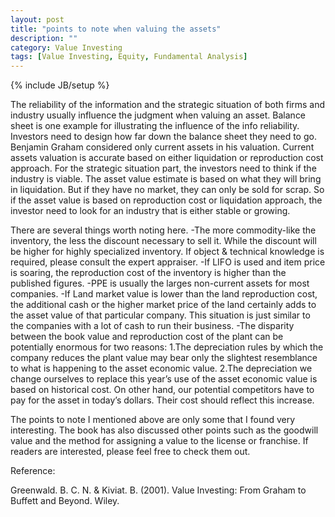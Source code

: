 ```yaml
---
layout: post
title: "points to note when valuing the assets"
description: ""
category: Value Investing
tags: [Value Investing, Equity, Fundamental Analysis]
---
```

{% include JB/setup %}

The reliability of the information and the strategic situation of both firms and industry usually influence the judgment when valuing an asset. Balance sheet is one example for illustrating the influence of the info reliability. Investors need to design how far down the balance sheet they need to go. Benjamin Graham considered only current assets in his valuation. Current assets valuation is accurate based on either liquidation or reproduction cost approach. For the strategic situation part, the investors need to think if the industry is viable. The asset value estimate is based on what they will bring in liquidation. But if they have no market, they can only be sold for scrap. So if the asset value is based on reproduction cost or liquidation approach, the investor need to look for an industry that is either stable or growing. 

There are several things worth noting here.
-The more commodity-like the inventory, the less the discount necessary to sell it. While the discount will be higher for highly specialized inventory. If object & technical knowledge is required, please consult the expert appraiser.
-If LIFO is used and item price is soaring, the reproduction cost of the inventory is higher than the published figures.
-PPE is usually the larges non-current assets for most companies.
-If Land market value is lower than the land reproduction cost, the additional cash or the higher market price of the land certainly adds to the asset value of that particular company. This situation is just similar to the companies with a lot of cash to run their business.
-The disparity between the book value and reproduction cost of the plant can be potentially enormous for two reasons:
  1.The depreciation rules by which the company reduces the plant value may bear only the slightest resemblance to what is happening to the asset economic value.
  2.The depreciation we change ourselves to replace this year’s use of the asset economic value is based on historical cost. On other hand, our potential competitors have to pay for the asset in today’s dollars. Their cost should reflect this increase.

The points to note I mentioned above are only some that I found very interesting. The book has also discussed other points such as the goodwill value and the method for assigning a value to the license or franchise. If readers are interested, please feel free to check them out.

Reference:

Greenwald. B. C. N. & Kiviat. B. (2001). Value Investing: From Graham to Buffett and Beyond. Wiley.
